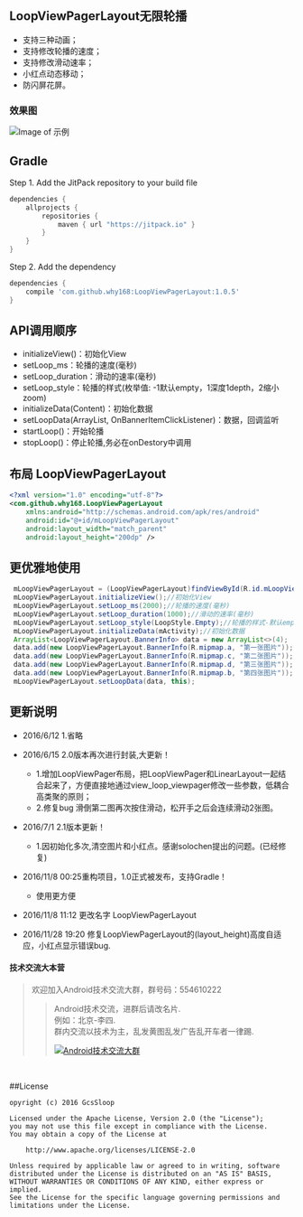 ## LoopViewPagerLayout无限轮播

* 支持三种动画；
* 支持修改轮播的速度；
* 支持修改滑动速率；
* 小红点动态移动；
* 防闪屏花屏。


### 效果图 
![Image of 示例](https://raw.githubusercontent.com/why168/LoopViewPager/master/LoopViewPager/art/sample.gif)



Gradle
------------
Step 1. Add the JitPack repository to your build file

```groovy
dependencies {
    allprojects {
		repositories {
			maven { url "https://jitpack.io" }
		}
	}
}
```
Step 2. Add the dependency

```groovy
dependencies {
    compile 'com.github.why168:LoopViewPagerLayout:1.0.5'
}
```

## API调用顺序

* initializeView()：初始化View
* setLoop_ms：轮播的速度(毫秒)
* setLoop_duration：滑动的速率(毫秒)
* setLoop_style：轮播的样式(枚举值: -1默认empty，1深度1depth，2缩小zoom)
* initializeData(Content)：初始化数据
* setLoopData(ArrayList<BannerInfo>, OnBannerItemClickListener)：数据，回调监听
* startLoop()：开始轮播
* stopLoop()：停止轮播,务必在onDestory中调用



## 布局 LoopViewPagerLayout

```xml 
<?xml version="1.0" encoding="utf-8"?>
<com.github.why168.LoopViewPagerLayout
    xmlns:android="http://schemas.android.com/apk/res/android"
    android:id="@+id/mLoopViewPagerLayout"
    android:layout_width="match_parent"
    android:layout_height="200dp" />

```



## 更优雅地使用
```java 
 mLoopViewPagerLayout = (LoopViewPagerLayout)findViewById(R.id.mLoopViewPagerLayout);
 mLoopViewPagerLayout.initializeView();//初始化View
 mLoopViewPagerLayout.setLoop_ms(2000);//轮播的速度(毫秒)
 mLoopViewPagerLayout.setLoop_duration(1000);//滑动的速率(毫秒)
 mLoopViewPagerLayout.setLoop_style(LoopStyle.Empty);//轮播的样式-默认empty
 mLoopViewPagerLayout.initializeData(mActivity);//初始化数据
 ArrayList<LoopViewPagerLayout.BannerInfo> data = new ArrayList<>(4);
 data.add(new LoopViewPagerLayout.BannerInfo(R.mipmap.a, "第一张图片"));
 data.add(new LoopViewPagerLayout.BannerInfo(R.mipmap.c, "第二张图片"));
 data.add(new LoopViewPagerLayout.BannerInfo(R.mipmap.d, "第三张图片"));
 data.add(new LoopViewPagerLayout.BannerInfo(R.mipmap.b, "第四张图片"));
 mLoopViewPagerLayout.setLoopData(data, this);

```



## 更新说明

* 2016/6/12
1.省略

* 2016/6/15 2.0版本再次进行封装,大更新！
	* 1.增加LoopViewPager布局，把LoopViewPager和LinearLayout一起结合起来了，方便直接地通过view_loop_viewpager修改一些参数，低耦合高类聚的原则；
	* 2.修复bug 滑倒第二图再次按住滑动，松开手之后会连续滑动2张图。

* 2016/7/1 2.1版本更新！
	* 1.因初始化多次,清空图片和小红点。感谢solochen提出的问题。(已经修复)

* 2016/11/8 00:25重构项目，1.0正式被发布，支持Gradle！
	* 使用更方便
	
* 2016/11/8 11:12 更改名字 LoopViewPagerLayout

* 2016/11/28 19:20 修复LoopViewPagerLayout的(layout_height)高度自适应，小红点显示错误bug.


#### 技术交流大本营
>欢迎加入Android技术交流大群，群号码：554610222
> > Android技术交流，进群后请改名片.<br>例如：北京-李四.<br>群内交流以技术为主，乱发黄图乱发广告乱开车者一律踢.
> >
> ><a target="_blank" href="http://shang.qq.com/wpa/qunwpa?idkey=3fe01fcf10b71c29729a7b016477ceb899a6eb057e8c89cf1ea7b6773a477393"><img border="0" src="http://pub.idqqimg.com/wpa/images/group.png" alt="Android技术交流大群" title="Android技术交流大群"></a>

<br>

##License

```
opyright (c) 2016 GcsSloop

Licensed under the Apache License, Version 2.0 (the "License");
you may not use this file except in compliance with the License.
You may obtain a copy of the License at

    http://www.apache.org/licenses/LICENSE-2.0

Unless required by applicable law or agreed to in writing, software
distributed under the License is distributed on an "AS IS" BASIS,
WITHOUT WARRANTIES OR CONDITIONS OF ANY KIND, either express or implied.
See the License for the specific language governing permissions and
limitations under the License.
```





